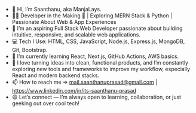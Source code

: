 - 👋 Hi, I’m Saanthanu, aka ManjaLays.
- 👦🏻 Developer in the Making 🚀 | Exploring MERN Stack & Python | Passionate About Web & App Experiences
- 👀 I’m an aspiring Full Stack Web Developer passionate about building intuitive, responsive, and scalable web applications.
- 💻 Tech I Use: HTML, CSS, JavaScript, Node.js, Express.js, MongoDB, Git, Bootstrap.
- 🌱 I’m currently learning React, Next.js, GitHub Actions, AWS basics.
- 💞️ I love turning ideas into clean, functional products, and I’m constantly exploring new tools and frameworks to improve my workflow, especially React and modern backend stacks.
- 📫 How to reach me => mail.saanthanuprasad@gmail.com | https://www.linkedin.com/in/its-saanthanu-prasad
- 😄 Let’s connect — I’m always open to learning, collaboration, or just geeking out over cool tech!

<!---
ManjaLays/ManjaLays is a ✨ special ✨ repository because its `README.md` (this file) appears on your GitHub profile.
You can click the Preview link to take a look at your changes.
--->

